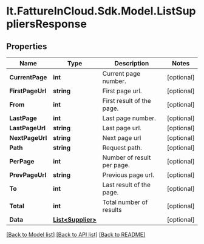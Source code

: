 # It.FattureInCloud.Sdk.Model.ListSuppliersResponse

## Properties

Name | Type | Description | Notes
------------ | ------------- | ------------- | -------------
**CurrentPage** | **int** | Current page number. | [optional] 
**FirstPageUrl** | **string** | First page url. | [optional] 
**From** | **int** | First result of the page. | [optional] 
**LastPage** | **int** | Last page number. | [optional] 
**LastPageUrl** | **string** | Last page url. | [optional] 
**NextPageUrl** | **string** | Next page url | [optional] 
**Path** | **string** | Request path. | [optional] 
**PerPage** | **int** | Number of result per page. | [optional] 
**PrevPageUrl** | **string** | Previous page url. | [optional] 
**To** | **int** | Last result of the page. | [optional] 
**Total** | **int** | Total number of results | [optional] 
**Data** | [**List&lt;Supplier&gt;**](Supplier.md) |  | [optional] 

[[Back to Model list]](../../README.md#documentation-for-models) [[Back to API list]](../../README.md#documentation-for-api-endpoints) [[Back to README]](../../README.md)

